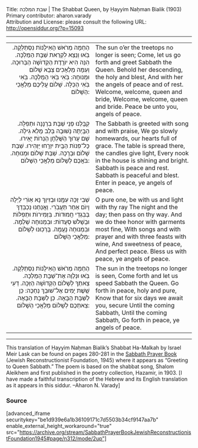 <html>
<head></head>
<body>
Title: שבת המלכה | The Shabbat Queen, by Ḥayyim Naḥman Bialik (1903)<br />
Primary contributor: aharon.varady<br />
Attribution and License: please consult the following URL: <a href="http://opensiddur.org/?p=15093">http://opensiddur.org/?p=15093</a>
<p />
<hr />

<table style="margin-left: auto;margin-right: auto;">
<tbody>
<tr><td style="vertical-align:top;" width="46%">
<div class="liturgy" style="text-align: right;"><span lang="he">
הַחַמָּה מֵרֹאשׁ הָאִילָנוֺת נִסְתַּלְּקָה. 
בֹּֽאוּ וְנֵצֵא לִקְרַאת שַׁבָּת הַמַּלְכָּה.
הִנֵּה הִיא יוֺרֶֽדֶת הַקְדוֺשָׁה הַבְּרוּכָה.
וְעִמָּה מַלְאָכִים צְבָא שָׁלוֺם וּמְנוּחָה:
בֹּֽאִי בֹּֽאִי הַמַּלְכָּה.
בֹּֽאִי בֹּֽאִי הַכַּלָּה.
שָׁלוֺם עֲלֵיכֶם מַלְאֲכֵי הַשָּׁלוֺם:
</span></div></td>

<td style="vertical-align:top;" width="53%"><div class="english">
The sun o’er the treetops no longer is seen;
Come, let us go forth and greet Sabbath the Queen. 
Behold her descending, the holy and blest,
And with her the angels of peace and of rest. 
Welcome, welcome, queen and bride,
Welcome, welcome, queen and bride.
Peace be unto you, angels of peace.
</div></td>
</tr>


<tr><td style="vertical-align:top;" width="46%">
<div class="liturgy" style="text-align: right;"><span lang="he">
קִבַּֽלְנוּ פְנֵי שַׁבָּת בִרְנָנָה וּתְפִלָּה. 
הַבַּֽיְתָה נָשׁוּבָה בְּלֵב מָלֵא גִילָה. 
שָׁם עָרוּךְ הַשֻּׁלְחָן הַנֵרוֺת יָאִֽירוּ. 
כָּל־פִּנוֺת הַבַּֽיִת יִזְרָֽחוּ יַזְהִירוּ.
שַׁבַּת שָׁלוֺם וּבְרָכָה.
שַׁבַּת שָׁלוֺם וּמְנוּחָה.
בֹּאֲכֶם לְשָׁלוֺם מַלְאֲכֵי הַשָּׁלוֺם:
</span></div></td>

<td style="vertical-align:top;" width="53%"><div class="english">
The Sabbath is greeted with song and with praise, 
We go slowly homewards, our hearts full of grace. 
The table is spread there, the candles give light, 
Every nook in the house is shining and bright. 
Sabbath is peace and rest.
Sabbath is peaceful and blest.
Enter in peace, ye angels of peace.
</div></td>
</tr>


<tr><td style="vertical-align:top;" width="46%">
<div class="liturgy" style="text-align: right;"><span lang="he">
שְׁבִי זַכָּה עִמָּֽנוּ וּבְזִיוֵךְ נָא אֽוֺרִי 
לַיְלָה וָיוֺם אַחַר תַּעֲבֹֽרִי.
וַאֲנַחְנוּ נְכַבְּדֵךְ בְּבִגְדֵי חֲמוּדוֺת.
בִּזְמִירוֺת וּתְפִלּוֺת וּבְשָׁלֹשׁ סְעֻדוֺת:
וּבִמְנוּחָה שְׁלֵמָה.
וּבִמְנוּחָה נָעֵֽמָה.
בָּרְכֽוּנוּ לְשָׁלוֺם מַלְאֲכֵי הַשָּׁלוֺם:
</span></div></td>

<td style="vertical-align:top;" width="53%"><div class="english">
O pure one, be with us and light with thy ray 
The night and the day; then pass on thy way.
And we do thee honor with garments most fine, 
With songs and with prayer and with three feasts with wine,
And sweetness of peace,
And perfect peace.
Bless us with peace, ye angels of peace.
</div></td>
</tr>


<tr><td style="vertical-align:top;" width="46%">
<div class="liturgy" style="text-align: right;"><span lang="he">
הַחַמָּה מֵרֹאשׁ הָאִילָנוֺת נִסְתַּלְּקָה. 
בֹּֽאוּ וּנְלַוֶּה אֶת־שַׁבָּת הַמַּלְכָּה.
צֵאתֵךְ לְשָׁלוֺם הַקְּדוֺשָׁה הַזַּכָּה.
דְעִי שֵֽׁשֶׁת יָמִים אֶל־שׁוּבֵךְ נְחַכֶּה:
כֵּן לַשַּׁבָּת הַבָּאָה.
כֵּן לַשַּׁבָּת הַבָּאָה.
צֵאתְכֶם לְשָׁלוֺם מַלְאֲכֵי הַשָׁלוֺם:
</span></div></td>

<td style="vertical-align:top;" width="53%"><div class="english">
The sun in the treetops no longer is seen,
Come forth and let us speed Sabbath the Queen. 
Go forth in peace, holy and pure,
Know that for six days we await you, secure 
Until the coming Sabbath,
Until the coming Sabbath,
Go forth in peace, ye angels of peace.
</div></td>
</tr>
</tbody></table>

<hr />
This translation of Ḥayyim Naḥman Bialik’s Shabbat Ha-Malkah by Israel Meir Lask can be found on pages 280-281 in the  <a href="https://archive.org/stream/SabbathPrayerBookJewishReconstructionistFoundation1945/Sabbath%20Prayer%20Book%20%28Jewish%20Reconstructionist%20Foundation%2C%201945%29#page/n312/mode/2up">Sabbath Prayer Book</a> (Jewish Reconstructionist Foundation, 1945) where it appears as “Greeting to Queen Sabbath.” The poem is based on the shabbat song, Shalom Aleikhem and first published in the poetry collection, Hazamir, in 1903. [I have made a faithful transcription of the Hebrew and its English translation as it appears in this siddur. –Aharon N. Varady]


<h3>Source</h3>

[advanced_iframe securitykey="be1d939e6a1b36109171c7d5503b34cf9147aa7b" enable_external_height_workaround="true" src="https://archive.org/stream/SabbathPrayerBookJewishReconstructionistFoundation1945#page/n312/mode/2up"]
</body>
</html>